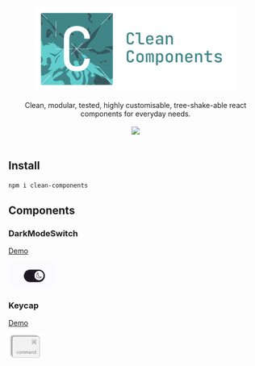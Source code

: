 <div align="center">
<a href="https://bn-l.github.io/clean-components"><img src="./media/logo-with-text.svg" alt="header logo: Clean Components" width="400px"></a>
</div>

<br />

<div align="center">
    Clean, modular, tested, highly customisable, tree-shake-able react components for everyday needs.
</div>
<br />
<div align="center">
    <a href="https://www.npmjs.com/package/clean-components" target="_blank"><img src="https://img.shields.io/npm/v/clean-components?style=flat&logo=npm&color=%2366FF47" /></a>
</div>

<br />

## Install

```bash
npm i clean-components
```

## Components

### DarkModeSwitch

<a href="https://bn-l.github.io/clean-components/?path=/docs/theming-darkmodeswitch--docs" target="_blank">Demo</a> 

<a href="https://bn-l.github.io/clean-components/?path=/docs/theming-darkmodeswitch--docs" target="_blank"><img src="./media/DarkModeSwitch.png" alt="DarkModeSwitch component screenshot" height="50px"></a>


### Keycap

<a href="https://bn-l.github.io/clean-components/?path=/docs/misc-keycap--docs" target="_blank">Demo</a> 

<a href="https://bn-l.github.io/clean-components/?path=/docs/misc-keycap--docs" target="_blank"><img src="./media/Keycap.png" alt="Keycap component screenshot" height="50px"></a>
